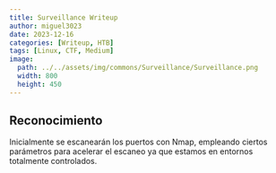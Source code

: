 ```yaml
---
title: Surveillance Writeup
author: miguel3023
date: 2023-12-16
categories: [Writeup, HTB]
tags: [Linux, CTF, Medium]
image:
  path: ../../assets/img/commons/Surveillance/Surveillance.png
  width: 800
  height: 450
---
```


## Reconocimiento

Inicialmente se escanearán los puertos con Nmap, empleando ciertos parámetros para acelerar el escaneo ya que estamos en entornos totalmente controlados.
